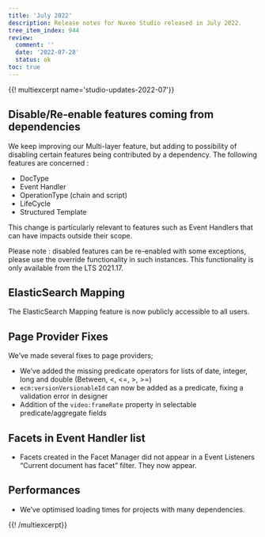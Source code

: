 ```yaml
---
title: 'July 2022'
description: Release notes for Nuxeo Studio released in July 2022.
tree_item_index: 944
review:
  comment: ''
  date: '2022-07-28'
  status: ok
toc: true
---
```


{{! multiexcerpt name='studio-updates-2022-07'}}

## Disable/Re-enable features coming from dependencies

We keep improving our Multi-layer feature, but adding to possibility of disabling certain features being contributed by a dependency. The following features are concerned : 

- DocType
- Event Handler
- OperationType (chain and script)
- LifeCycle
- Structured Template

This change is particularly relevant to features such as Event Handlers that can have impacts outside their scope.  

Please note : disabled features can be re-enabled with some exceptions, please use the override functionality in such instances. This functionality is only available from the LTS 2021.17.

## ElasticSearch Mapping

The ElasticSearch Mapping feature is now publicly accessible to all users.

## Page Provider Fixes

We’ve made several fixes to page providers;

- We’ve added the missing predicate operators for lists of date, integer, long and double (Between, <, <=, >, >=)
- `ecm:versionVersionableId` can now be added as a predicate, fixing a validation error in designer
- Addition of the `video:frameRate` property in selectable predicate/aggregate fields

## Facets in Event Handler list

- Facets created in the Facet Manager did not appear in a Event Listeners “Current document has facet” filter. They now appear.

## Performances

- We’ve optimised loading times for projects with many dependencies.

{{! /multiexcerpt}}
